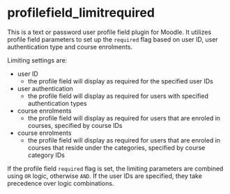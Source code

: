 # profilefield_limitrequired

This is a text or password user profile field plugin for Moodle. It utilizes profile field parameters to set up the `required` flag based on user ID, user authentication type and course enrolments.

Limiting settings are:
- user ID
  - the profile field will display as required for the specified user IDs
- user authentication
  - the profile field will display as required for users with specified authentication types
- course enrolments
  - the profile field will display as required for users that are enroled in courses, specified by course IDs
- course enrolments
  - the profile field will display as required for users that are enroled in courses that reside under the categories, specified by course category IDs

If the profile field `required` flag is set, the limiting parameters are combined using `OR` logic, otherwise `AND`.
If the user IDs are specified, they take precedence over logic combinations.

